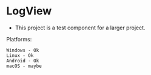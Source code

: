 # LogView

* This project is a test component for a larger project.

Platforms:

```
Windows - Ok
Linux - Ok
Android - Ok
macOS - maybe
```

